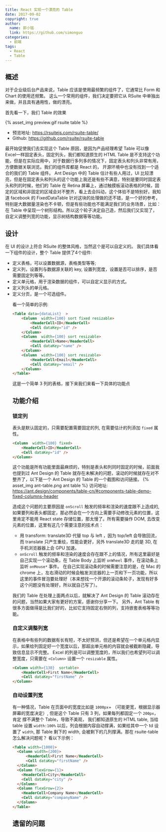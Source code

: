 ```yaml
---
title: React 实现一个漂亮的 Table
date: 2017-09-02
copyright: true
author:
  name: 郭小铭
  link: https://github.com/simonguo
categories:
  - 前端
tags:
  - React
  - Table
---
```




## 概述

对于企业级后台产品来说，Table 应该是使用最频繁的组件了，它通常比 Form 和 Chart 的使用还频繁。
这么一个常用的组件，我们决定要把它从 RSuite 中单独出来做，并且具有通用性，做的漂亮。

首先看一下，我们 Table 的效果

{% asset_img preview.gif rsuite table %}
- 预览地址: https://rsuitejs.com/rsuite-table/
- Github: https://github.com/rsuite/rsuite-table

最开始促使我们去实现这个 Table 原因，是因为产品经理希望 Table 可以像 Excel一样固定表头，固定列头，我们都知道原生的 HTML Table 是不支持这个功能，但是在实际应用中，对于数据行多列多的情况下，固定表头和列头非常有用，方便数据关联浏览。我们的组件库都是 React 的， 开源环境中也没有找到一个适合的我们的 Table 组件。 Ant Design 中的 Table 估计有些人用过，UI 比较漂亮，但是在固定表头和列头的这个功能上我还是有些不满意，特别是要同时固定表头和列的时候，他们的 Table 在 Retina 屏幕上，通过触摸板滚动表格的时候，固定的区域和非固定的区域会对不整齐，看上去会抖动，这个体验不是特别好。我知道 facebook 的 FixedDataTable 针对这块的处理做的还不错，是一个好的参考，特别是大数据量渲染也不卡顿，但是有些功能也不能满足我们的业务场景，比如：在 Table 中呈现一个树形结构。所以这个轮子决定自己造，然后我们又实现了，自定义调整列宽的功能，显示树结构数据等等功能。

## 设计

在 UI 的设计上符合 RSuite 的整体风格，当然这个是可以自定义的。 我们具体看一下组件的设计，整个 Table 提供了4个组件:


- <Table> 定义表格，可以设置数据源，表格类型等等;
- <Column> 定义列，设置列与数据源关联的 key, 设置列宽度，设置是否可以排序，是否需要固定列等等。
- <Cell>  定义单元格，用于渲染数据的组件，可以自定义显示的方式。
- <HeaderCell>  定义列头的单元格。
- <TablePagination> 定义分页，是一个可选组件。


看一个简单的示例:

```html
<Table data={dataList}  >
    <Column  width={100} sort fixed resizable>
        <HeaderCell>ID</HeaderCell>
        <Cell dataKey="id" />
    </Column>
    <Column  width={100} sort resizable>
        <HeaderCell>Name</HeaderCell>
        <Cell dataKey="name" />
    </Column>
    <Column  width={100} sort resizable>
        <HeaderCell>Email</HeaderCell>
        <Cell dataKey="email" />
    </Column>
</Table>
```
这是一个简单 3 列的表格，接下来我们来看一下具体的功能点

## 功能介绍

### 锁定列

表头是默认固定的，只需要配置需要固定的列, 在需要估计的列添加 `fixed` 属性。

```html
<Column  width={100} fixed>
    <HeaderCell>ID</HeaderCell>
    <Cell dataKey="id" />
</Column>
```

这个功能是所有功能里面最麻烦的，特别是表头和列同时固定的时候，前面我也提到过 Ant Design 的 Table 就存在未解决的问题，滚动的时候就存在对不整齐了，以下是一个  Ant Design 的 Table 的一个截图和访问链接。
{% asset_img ant-table.png ant table %}
访问地址: https://ant.design/components/table-cn/#components-table-demo-fixed-columns-header

造成这个问题的主要原因是 `onScroll` 触发的频率和渲染的速度跟不上造成的, 如果要列和表头都固定，那必然会在一个方向上需要手动修改元素的位置，这里肯定不能用 React state 存储位置，那太慢了。所有需要操作 DOM, 去改变元素的位置，这里有这几个需要注意的技术点：

- 用 transform: translate3D 代替 top 与 left ，因为 top/left 会导致回流，而 translate 只产生重绘，性能会更好，另外 translate3D 走的是 3D, 在手机浏览器器上会 GPU 加速。
- `onScroll` 触发的频率和渲染的速度会存在跟不上的情况，所有这里最好是自己实现一个滚动条，在 Table Body 上监听 `onWheel` 事件，在滚动条上监听 `onMouse*` 事件。 在自己实现滚动条的时候需要注意的是，在 Mac 的 chrome 上，左右滑动的时候会触发浏览器的上一页和下一页功能，所以这里的事件冒泡要处理好（本来想找一个开源的滚动条轮子，发现有好多这个问题没有处理好，所以就自己写了）。

我们的 Table 在处理上面两点以后，就解决了 Ant Design 的 Table 滚动存在的问题，当然如果大家有更好的方案，感谢你分享一下。
另外，Ant Table 有很多方面做得是比我们好的，比如它支持固定右侧的列，支持嵌套表格等等功能。

### 自定义调整列宽

在表格中有些列的数据有长有短，不太好预测，但还是希望在一个单元格内显示，如果给列固定好一个宽度以后，那超出单元格的内容就会被截断隐藏，导致信息显示不完整。
Excel 的列是可以调整宽度的，所以我们也希望列可以调整宽度，只需要在 `<Column>` 设置一个 `resizable` 属性。

```html
<Column width={130}  sortable>
    <HeaderCell>First Name</HeaderCell>
    <Cell dataKey="firstName" />
</Column>
```

### 自动设置列宽

有一种情况，Table 在页面中的宽度比如是 `1000px`+ （可能更宽，根据显示器屏幕的宽度决定）, 但是这个 Table 只有 3 列，如果每列都固定一个 `200px`， 肯定 撑不满整个 Table，导致不美观， 我们都知道原生的 HTML table, 当给 table 设置 `width:100%` 以后，列会根据内容自动撑满，如果给其中一个 td 设置了 `width`, 那 Table 剩下的 width, 会被剩下的几列撑满。那在 rsuite-table 怎么解决问题呢？ 看以下示例：

```html
<Table width={1000}>
  <Column width={200}>
      <HeaderCell>First Name</HeaderCell>
      <Cell dataKey="firstName" />
  </Column>
  <Column flexGrow={1}>
    <HeaderCell>City</HeaderCell>
    <Cell dataKey="city" />
  </Column>
  <Column flexGrow={2}>
    <HeaderCell>Company Name</HeaderCell>
    <Cell dataKey="companyName" />
  </Column>
</Table>
```



## 遗留的问题




